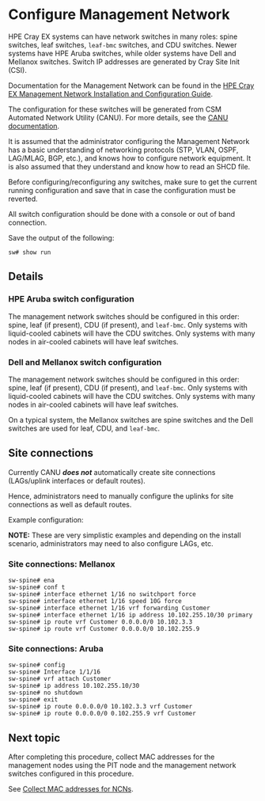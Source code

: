 # Configure Management Network

HPE Cray EX systems can have network switches in many roles: spine switches, leaf switches, `leaf-bmc` switches, and CDU switches.
Newer systems have HPE Aruba switches, while older systems have Dell and Mellanox switches. Switch IP addresses are generated by Cray Site Init (CSI).

Documentation for the Management Network can be found in the [HPE Cray EX Management Network Installation and Configuration Guide](../operations/network/management_network/index.md).

The configuration for these switches will be generated from CSM Automated Network Utility (CANU).
For more details, see the [CANU documentation](https://github.com/Cray-HPE/canu).

It is assumed that the administrator configuring the Management Network has a basic understanding of networking protocols (STP, VLAN, OSPF, LAG/MLAG, BGP, etc.), and knows how to configure network
equipment. It is also assumed that they understand and know how to read an SHCD file.

Before configuring/reconfiguring any switches, make sure to get the current running configuration and save that in case the configuration must be reverted.

All switch configuration should be done with a console or out of band connection.

Save the output of the following:

```console
sw# show run
```

## Details

### HPE Aruba switch configuration

The management network switches should be configured in this order: spine, leaf (if present), CDU (if present), and `leaf-bmc`.
Only systems with liquid-cooled cabinets will have the CDU switches. Only systems with many nodes in air-cooled cabinets
will have leaf switches.

### Dell and Mellanox switch configuration

The management network switches should be configured in this order: spine, leaf (if present), CDU (if present), and `leaf-bmc`.
Only systems with liquid-cooled cabinets will have the CDU switches. Only systems with many nodes in air-cooled
cabinets will have leaf switches.

On a typical system, the Mellanox switches are spine switches and the Dell switches are used for leaf, CDU, and `leaf-bmc`.

## Site connections

Currently CANU ***does not*** automatically create site connections (LAGs/uplink interfaces or default routes).

Hence, administrators need to manually configure the uplinks for site connections as well as default routes.

Example configuration:

**NOTE:** These are very simplistic examples and depending on the install scenario, administrators may need to also configure LAGs, etc.

### Site connections: Mellanox

```console
sw-spine# ena
sw-spine# conf t
sw-spine# interface ethernet 1/16 no switchport force
sw-spine# interface ethernet 1/16 speed 10G force
sw-spine# interface ethernet 1/16 vrf forwarding Customer
sw-spine# interface ethernet 1/16 ip address 10.102.255.10/30 primary
sw-spine# ip route vrf Customer 0.0.0.0/0 10.102.3.3
sw-spine# ip route vrf Customer 0.0.0.0/0 10.102.255.9
```

### Site connections: Aruba

```console
sw-spine# config
sw-spine# Interface 1/1/16
sw-spine# vrf attach Customer
sw-spine# ip address 10.102.255.10/30
sw-spine# no shutdown
sw-spine# exit
sw-spine# ip route 0.0.0.0/0 10.102.3.3 vrf Customer
sw-spine# ip route 0.0.0.0/0 0.102.255.9 vrf Customer
```

## Next topic

After completing this procedure, collect MAC addresses for the management nodes using the PIT node and the management network switches configured in this procedure.

See [Collect MAC addresses for NCNs](index.md#collect_mac_addresses_for_ncns).

